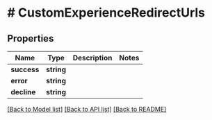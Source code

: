 # # CustomExperienceRedirectUrls

## Properties

Name | Type | Description | Notes
------------ | ------------- | ------------- | -------------
**success** | **string** |  |
**error** | **string** |  |
**decline** | **string** |  |

[[Back to Model list]](../../README.md#models) [[Back to API list]](../../README.md#endpoints) [[Back to README]](../../README.md)
